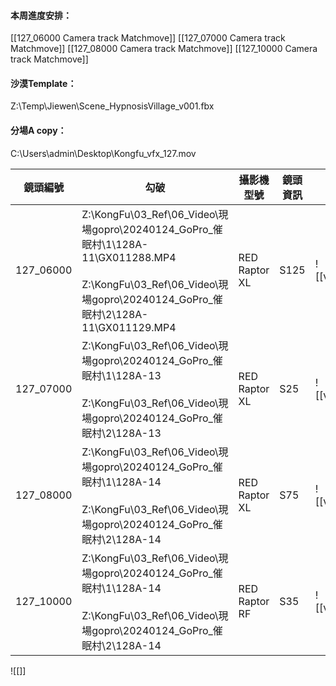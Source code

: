 #### 本周進度安排：
[[127_06000 Camera track Matchmove]]
[[127_07000 Camera track Matchmove]]
[[127_08000 Camera track Matchmove]]
[[127_10000 Camera track Matchmove]]

#### 沙漠Template：
Z:\Temp\Jiewen\Scene_HypnosisVillage_v001.fbx
#### 分場A copy：
C:\Users\admin\Desktop\Kongfu_vfx_127.mov

| 鏡頭編號      | 勾破                                                                                                                                                             | 攝影機型號         | 鏡頭資訊 | 擷圖                               |
| --------- | -------------------------------------------------------------------------------------------------------------------------------------------------------------- | ------------- | ---- | -------------------------------- |
| 127_06000 | Z:\KongFu\03_Ref\06_Video\現場gopro\20240124_GoPro_催眠村\1\128A-11\GX011288.MP4<br><br>Z:\KongFu\03_Ref\06_Video\現場gopro\20240124_GoPro_催眠村\2\128A-11\GX011129.MP4 | RED Raptor XL | S125 | ![[vfx_127_06000_v01.00000.png]] |
| 127_07000 | Z:\KongFu\03_Ref\06_Video\現場gopro\20240124_GoPro_催眠村\1\128A-13<br><br>Z:\KongFu\03_Ref\06_Video\現場gopro\20240124_GoPro_催眠村\2\128A-13                           | RED Raptor XL | S25  | ![[vfx_127_07000_v01.00000.png]] |
| 127_08000 | Z:\KongFu\03_Ref\06_Video\現場gopro\20240124_GoPro_催眠村\1\128A-14<br><br>Z:\KongFu\03_Ref\06_Video\現場gopro\20240124_GoPro_催眠村\2\128A-14                           | RED Raptor XL | S75  | ![[vfx_127_08000_v01.00000.png]] |
| 127_10000 | Z:\KongFu\03_Ref\06_Video\現場gopro\20240124_GoPro_催眠村\1\128A-14<br><br>Z:\KongFu\03_Ref\06_Video\現場gopro\20240124_GoPro_催眠村\2\128A-14                           | RED Raptor RF | S35  | ![[vfx_127_10000_v01.00000.png]] |

![[]]



